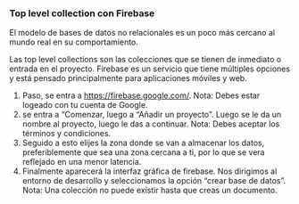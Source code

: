 ###  Top level collection con Firebase

El modelo de bases de datos no relacionales es un poco más cercano al mundo real en su comportamiento.

Las top level collections son las colecciones que se tienen de inmediato o entrada en el proyecto.
Firebase es un servicio que tiene múltiples opciones y está pensado principalmente para aplicaciones móviles y web.

1. Paso, se entra a https://firebase.google.com/.
  Nota: Debes estar logeado con tu cuenta de Google.
2. se entra a “Comenzar, luego a “Añadir un proyecto”. Luego se le da un nombre al proyecto, luego le das a continuar.
  Nota: Debes aceptar los términos y condiciones.
3. Seguido a esto elijes la zona donde se van a almacenar los datos, preferiblemente que sea una zona cercana a ti, por lo que se vera reflejado en una menor latencia.
4. Finalmente aparecerá la interfaz gráfica de firebase. Nos dirigimos al entorno de desarrollo y seleccionamos la opción “crear base de datos”.
  Nota: Una colección no puede existir hasta que creas un documento.